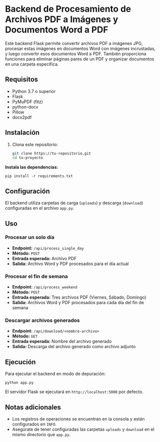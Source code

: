 
# Backend de Procesamiento de Archivos PDF a Imágenes y Documentos Word a PDF

Este backend Flask permite convertir archivos PDF a imágenes JPG, procesar estas imágenes en documentos Word con imágenes incrustadas, y luego convertir esos documentos Word a PDF. También proporciona funciones para eliminar páginas pares de un PDF y organizar documentos en una carpeta específica.

## Requisitos

- Python 3.7 o superior
- Flask
- PyMuPDF (fitz)
- python-docx
- Pillow
- docx2pdf

## Instalación

1. Clona este repositorio:

   ```bash
   git clone https://tu-repositorio.git
   cd tu-proyecto
   ```

**Instala las dependencias:**

```
pip install -r requirements.txt

```


## Configuración

El backend utiliza carpetas de carga (`uploads`) y descarga (`download`) configuradas en el archivo `app.py`.

## Uso

### Procesar un solo día

* **Endpoint:** `/api/process_single_day`
* **Método:** `POST`
* **Entrada esperada:** Archivo PDF
* **Salida:** Archivo Word y PDF procesados para el día actual

### Procesar el fin de semana

* **Endpoint:** `/api/process_weekend`
* **Método:** `POST`
* **Entrada esperada:** Tres archivos PDF (Viernes, Sábado, Domingo)
* **Salida:** Archivos Word y PDF procesados para cada día del fin de semana

### Descargar archivos generados

* **Endpoint:** `/api/download/<nombre-archivo>`
* **Método:** `GET`
* **Entrada esperada:** Nombre del archivo generado
* **Salida:** Descarga del archivo generado como archivo adjunto


## Ejecución

Para ejecutar el backend en modo de depuración:

```
python app.py
```


El servidor Flask se ejecutará en `http://localhost:5000` por defecto.

## Notas adicionales

* Los registros de operaciones se encuentran en la consola y están configurados en `INFO`.
* Asegúrate de tener configuradas las carpetas `uploads` y `download` en el mismo directorio que `app.py`.
